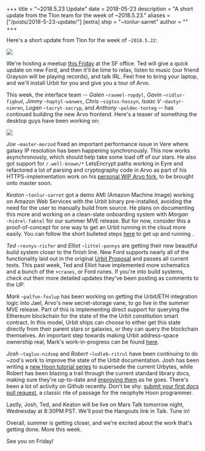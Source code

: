 +++
title = "~2018.5.23 Update"
date = 2018-05-23
description = "A short update from the Tlon team for the week of ~2018.5.23."
aliases = ["/posts/2018-5-23-update/"]
[extra]
ship = "~tonlur-sarret"
author = ""
+++

Here's a short update from Tlon for the week of `~2018.5.22`:

![](https://media.urbit.org/fora/updates/~2018.5.22-Update-1.jpg)

We're hosting a meetup [this Friday](https://www.meetup.com/urbit-sf/events/250889557/) at the SF office. Ted will give a
quick update on new Ford, and then it'll be time to relax, listen to music (our friend Grayson will be playing records),
and talk IRL. Feel free to bring your laptop, and we'll install Urbit for you and give you a tour of Arvo.

This week, the interface team -- *Galen* `~ravmel-ropdyl`, *Gavin* `~ridlur-figbud`, *Jimmy* `~haptyl-wanwes`, *Chris*
`~sigtus-hossyn`, *Isaac V* `~davtyr-nimren`, *Logan* `~tacryt-socryp`, and *Anthony* `~poldec-tonteg` -- has continued
building the new Arvo frontend. Here's a teaser of something the desktop guys have been working on:

![](https://media.urbit.org/fora/updates/~2018.5.22-Update-2.jpg)

*Joe* `~master-morzod` fixed an important performance issue in Vere where galaxy IP resolution has been happening
synchronously. This now works asynchronously, which should help take some load off of our stars. He also got support for
`/.well-known/*` LetsEncrypt paths working in Eyre and refactored a lot of parsing and cryptography code in Arvo as part
of his HTTPS-implementation work on his [personal WIP Arvo fork](https://github.com/joemfb/arvo/tree/acme-wip), to be
brought onto master soon.

*Keaton* `~tonlur-sarret` got a demo AMI (Amazon Machine Image) working on Amazon Web Services with the Urbit binary
pre-installed, avoiding the need for the user to manually build from source. He plans on documenting this more and
working on a clean-slate onboarding system with *Morgan*  `~hidrel-fabtel` for our summer MVE release. But for now,
consider this a proof-of-concept for one way to get an Urbit running in the cloud more easily. You can follow the short
bulleted steps [here](https://gist.github.com/keatondunsford/8c19bc232650ec1adbb9b6c38954cd90) to get up and running .

*Ted* `~rovnys-ricfer` and *Elliot* `~littel-ponnys` are getting their new beautiful build system closer to the finish
line. New Ford supports nearly all of the functionality laid out in the original [Urbit
Proposal](https://fora.urbit.org/proposals/posts/~2018.3.15..04.24.35..a47f~/) and passes all current tests. This past
week, Ted and Elliot have implemented more schematics and a bunch of the `+cranes`, or Ford runes. If you're into build
systems, check out their more detailed updates they've been posting as comments to the UP.

*Mark* `~palfun-foslup` has been working on getting the Urbit/ETH integration logic into Jael, Arvo's new secret-storage
vane, to go live in the summer MVE release. Part of this is implementing direct support for querying the Ethereum
blockchain for the state of the the Urbit constitution smart contract. In this model, Urbit ships can choose to either
get this state directly from their parent stars or galaxies, or they can query the blockchain themselves. An important
step towards making Urbit address-space ownership real, Mark's work-in-progress can be found
[here](https://github.com/Fang-/arvo/tree/research-constitution).

*Josh* `~taglux-nidsep` and *Robert* `~lodleb-ritrul` have been continuing to do ~zod's work to improve the state of the
Urbit documentation. Josh has been writing a [new Hoon tutorial series](https://github.com/joshuareagan/doc-drafts) to
supersede the current Urbytes, while Robert has been blazing a trail through the current standard library docs, making
sure they're up-to-date and [improving them](https://github.com/urbit/docs/tree/rmariani-patch-6) as he goes. There's
been a lot of activity on Github recently. Don't be shy: [submit your first docs pull
request](https://github.com/urbit/docs), a classic rite of passage for the neophyte Hoon programmer.

Lastly, Josh, Ted, and Keaton will be live on Mars Talk tomorrow night, Wednesday at 8:30PM PST. We'll post the Hangouts
link in Talk. Tune in!

Overall, summer is getting closer, and we're excited about the work that's getting done. More this week.

See you on Friday!


